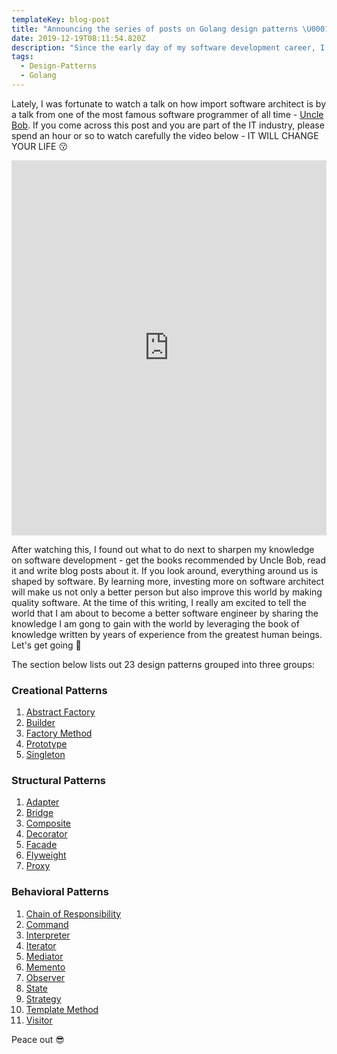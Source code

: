 ```yaml
---
templateKey: blog-post
title: "Announcing the series of posts on Golang design patterns \U0001F389\U0001F389\U0001F389"
date: 2019-12-19T08:11:54.820Z
description: "Since the early day of my software development career, I have always tried to look for ONE language to fall in love with. Hence, I have learned many programming languages including C, C++, Java, C#, F#, Python, Scala, Rust, Elixir, JavaScript, TypeScript, PHP, Haskell, etc and finally, the one could really hit me real bad in the heart is Go (Similar to how I like a bunch of girls, but I only want to love JUST one woman \U0001F61B). I decided to write articles in the upcoming time about Go to tell the world how much I love the language and you might as well. Foremostly, design-pattern is the first way to Go \U0001F525"
tags:
  - Design-Patterns
  - Golang
---
```

Lately, I was fortunate to watch a talk on how import software architect is by a talk from one of the most famous software programmer of all time - [Uncle Bob](https://en.wikipedia.org/wiki/Robert_C._Martin). If you come across this post and you are part of the IT industry, please spend an hour or so to watch carefully the video below - IT WILL CHANGE YOUR LIFE 😗

<iframe width="100%" height="600" src="https://www.youtube.com/embed/2dKZ-dWaCiU?start=1" frameborder="0" allow="accelerometer; autoplay; encrypted-media; gyroscope; picture-in-picture" allowfullscreen></iframe>

After watching this, I found out what to do next to sharpen my knowledge on software development - get the books recommended by Uncle Bob, read it and write blog posts about it. If you look around, everything around us is shaped by software. By learning more, investing more on software architect will make us not only a better person but also improve this world by making quality software. At the time of this writing, I really am excited to tell the world that I am about to become a better software engineer by sharing the knowledge I am gong to gain with the world by leveraging the book of knowledge written by years of experience from the greatest human beings. Let's get going 🎉

The section below lists out 23 design patterns grouped into three groups:

### Creational Patterns

1. [Abstract Factory](https://namnguyen.design/blog/2019-12-19-abstract-factory-pattern/)
2. [Builder](https://namnguyen.design/blog/2019-12-20-builder-pattern/)
3. [Factory Method](https://namnguyen.design/blog/2019-12-21-factory-method-pattern/)
4. [Prototype](https://namnguyen.design/blog/2019-12-21-prototype-pattern/)
5. [Singleton](https://namnguyen.design/blog/2019-12-21-singleton/)

### Structural Patterns

1. [Adapter](https://namnguyen.design/blog/2019-12-22-adapter-pattern/)
2. [Bridge](https://namnguyen.design/blog/2019-12-23-bridge-pattern/)
3. [Composite](https://namnguyen.design/blog/2019-12-23-composite-pattern/)
4. [Decorator](https://namnguyen.design/blog/2019-12-23-decorator-pattern/)
5. [Facade](https://namnguyen.design/blog/2019-12-24-facade-pattern/)
6. [Flyweight](https://namnguyen.design/blog/2019-12-24-flyweight-pattern/)
7. [Proxy](https://namnguyen.design/blog/2019-12-24-proxy-pattern/)

### Behavioral Patterns

1. [Chain of Responsibility](https://namnguyen.design/blog/2019-12-24-chain-of-responsibility-pattern/)
2. [Command](https://namnguyen.design/blog/2019-12-24-command-pattern/)
3. [Interpreter](https://namnguyen.design/blog/2019-12-25-interpreter-pattern/)
4. [Iterator](https://namnguyen.design/blog/2019-12-25-iterator-pattern/)
5. [Mediator](https://namnguyen.design/blog/2019-12-25-mediator-pattern/)
6. [Memento](https://namnguyen.design/blog/2019-12-25-memento-pattern/)
7. [Observer](https://namnguyen.design/blog/2019-12-25-observer-pattern/)
8. [State](https://namnguyen.design/blog/2019-12-27-state-pattern/)
9. [Strategy](https://namnguyen.design/blog/2019-12-25-strategy-pattern/)
10. [Template Method](https://namnguyen.design/blog/2019-12-26-template-method/)
11. [Visitor](https://namnguyen.design/blog/2019-12-26-visitor-pattern/)

Peace out 😎
